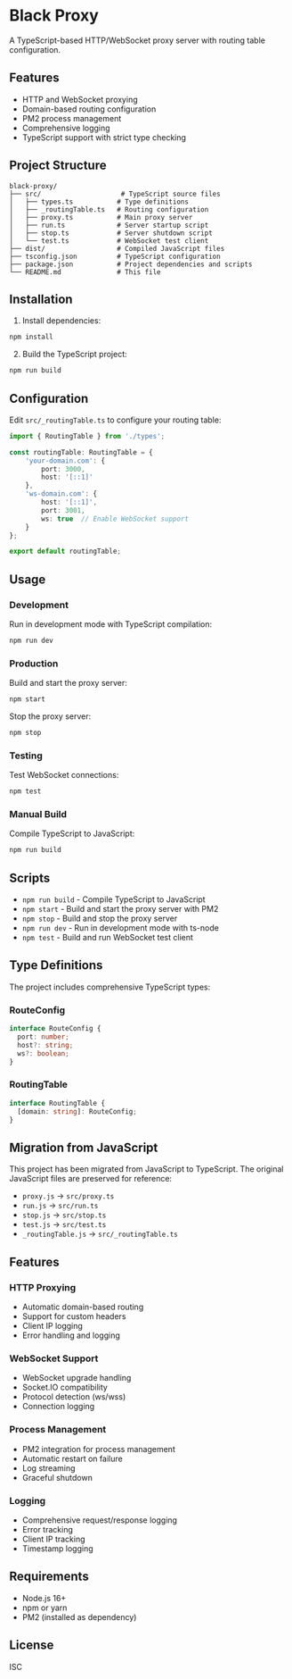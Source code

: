 # Black Proxy

A TypeScript-based HTTP/WebSocket proxy server with routing table configuration.

## Features

- HTTP and WebSocket proxying
- Domain-based routing configuration
- PM2 process management
- Comprehensive logging
- TypeScript support with strict type checking

## Project Structure

```
black-proxy/
├── src/                    # TypeScript source files
│   ├── types.ts           # Type definitions
│   ├── _routingTable.ts   # Routing configuration
│   ├── proxy.ts           # Main proxy server
│   ├── run.ts             # Server startup script
│   ├── stop.ts            # Server shutdown script
│   └── test.ts            # WebSocket test client
├── dist/                  # Compiled JavaScript files
├── tsconfig.json          # TypeScript configuration
├── package.json           # Project dependencies and scripts
└── README.md              # This file
```

## Installation

1. Install dependencies:
```bash
npm install
```

2. Build the TypeScript project:
```bash
npm run build
```

## Configuration

Edit `src/_routingTable.ts` to configure your routing table:

```typescript
import { RoutingTable } from './types';

const routingTable: RoutingTable = {
    'your-domain.com': {
        port: 3000,
        host: '[::1]'
    },
    'ws-domain.com': {
        host: '[::1]',
        port: 3001,
        ws: true  // Enable WebSocket support
    }
};

export default routingTable;
```

## Usage

### Development

Run in development mode with TypeScript compilation:
```bash
npm run dev
```

### Production

Build and start the proxy server:
```bash
npm start
```

Stop the proxy server:
```bash
npm stop
```

### Testing

Test WebSocket connections:
```bash
npm test
```

### Manual Build

Compile TypeScript to JavaScript:
```bash
npm run build
```

## Scripts

- `npm run build` - Compile TypeScript to JavaScript
- `npm start` - Build and start the proxy server with PM2
- `npm stop` - Build and stop the proxy server
- `npm run dev` - Run in development mode with ts-node
- `npm test` - Build and run WebSocket test client

## Type Definitions

The project includes comprehensive TypeScript types:

### RouteConfig
```typescript
interface RouteConfig {
  port: number;
  host?: string;
  ws?: boolean;
}
```

### RoutingTable
```typescript
interface RoutingTable {
  [domain: string]: RouteConfig;
}
```

## Migration from JavaScript

This project has been migrated from JavaScript to TypeScript. The original JavaScript files are preserved for reference:

- `proxy.js` → `src/proxy.ts`
- `run.js` → `src/run.ts`
- `stop.js` → `src/stop.ts`
- `test.js` → `src/test.ts`
- `_routingTable.js` → `src/_routingTable.ts`

## Features

### HTTP Proxying
- Automatic domain-based routing
- Support for custom headers
- Client IP logging
- Error handling and logging

### WebSocket Support
- WebSocket upgrade handling
- Socket.IO compatibility
- Protocol detection (ws/wss)
- Connection logging

### Process Management
- PM2 integration for process management
- Automatic restart on failure
- Log streaming
- Graceful shutdown

### Logging
- Comprehensive request/response logging
- Error tracking
- Client IP tracking
- Timestamp logging

## Requirements

- Node.js 16+
- npm or yarn
- PM2 (installed as dependency)

## License

ISC
